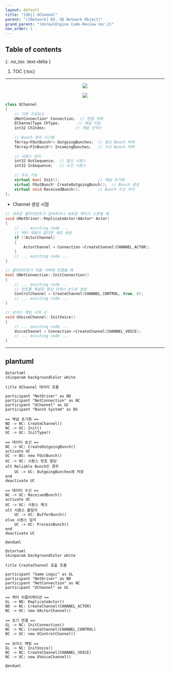 ```yaml
---
layout: default
title: "[Obj] UChannel"
parent: "([Network] 03. UE Network Object)"
grand_parent: "(UnrealEngine Code-Review Ver.2)"
nav_order: 1
---
```


## Table of contents
{: .no_toc .text-delta }

1. TOC
{:toc}

---

<p align="center">
  <img src="https://taehyungs-programming-blog.github.io/blog/assets/images/unreal/network/obj/4_1.png"/>
</p>

<p align="center">
  <img src="https://taehyungs-programming-blog.github.io/blog/assets/images/unreal/network/obj/4_2.png"/>
</p>

```cpp
class UChannel
{
    // 기본 구성요소
    UNetConnection* Connection;  // 연결 객체
    EChannelType ChType;        // 채널 타입
    int32 ChIndex;             // 채널 인덱스
    
    // Bunch 관리 시스템
    TArray<FOutBunch*> OutgoingBunches;  // 발신 Bunch 버퍼
    TArray<FInBunch*> IncomingBunches;   // 수신 Bunch 버퍼
    
    // 시퀀스 관리
    int32 OutSequence;  // 발신 시퀀스
    int32 InSequence;   // 수신 시퀀스
    
    // 주요 기능
    virtual bool Init();                 // 채널 초기화
    virtual FOutBunch* CreateOutgoingBunch();  // Bunch 생성
    virtual void ReceivedBunch();        // Bunch 수신 처리
};
```

* Channel 생성 시점

```cpp
// 새로운 클라이언트가 접속하거나 새로운 액터가 스폰될 때
void UNetDriver::ReplicateActor(AActor* Actor)
{
    // ... existing code ...
    // 액터 채널이 없다면 새로 생성
    if (!ActorChannel)
    {
        ActorChannel = Connection->CreateChannel(CHANNEL_ACTOR);
    }
    // ... existing code ...
}
```

```cpp
// 클라이언트가 처음 서버에 연결될 때
bool UNetConnection::InitConnection()
{
    // ... existing code ...
    // 컨트롤 채널은 항상 인덱스 0으로 생성
    ControlChannel = CreateChannel(CHANNEL_CONTROL, true, 0);
    // ... existing code ...
}
```

```cpp
// 보이스 채팅 시작 시
void UVoiceChannel::InitVoice()
{
    // ... existing code ...
    VoiceChannel = Connection->CreateChannel(CHANNEL_VOICE);
    // ... existing code ...
}
```

---

## plantuml

```
@startuml
skinparam backgroundColor white

title UChannel 데이터 흐름

participant "NetDriver" as ND
participant "NetConnection" as NC
participant "UChannel" as UC
participant "Bunch System" as BS

== 채널 초기화 ==
ND -> NC: CreateChannel()
NC -> UC: Init()
UC -> UC: InitType()

== 데이터 송신 ==
NC -> UC: CreateOutgoingBunch()
activate UC
UC -> BS: new FOutBunch()
UC -> UC: 시퀀스 번호 할당
alt Reliable Bunch인 경우
    UC -> UC: OutgoingBunches에 저장
end
deactivate UC

== 데이터 수신 ==
NC -> UC: ReceivedBunch()
activate UC
UC -> UC: 시퀀스 체크
alt 시퀀스 불일치
    UC -> UC: BufferBunch()
else 시퀀스 일치
    UC -> UC: ProcessBunch()
end
deactivate UC

@enduml
```

```
@startuml
skinparam backgroundColor white

title CreateChannel 호출 흐름

participant "Game Logic" as GL
participant "NetDriver" as ND
participant "NetConnection" as NC
participant "UChannel" as UC

== 액터 리플리케이션 ==
GL -> ND: ReplicateActor()
ND -> NC: CreateChannel(CHANNEL_ACTOR)
NC -> UC: new UActorChannel()

== 초기 연결 ==
GL -> NC: InitConnection()
NC -> NC: CreateChannel(CHANNEL_CONTROL)
NC -> UC: new UControlChannel()

== 보이스 채팅 ==
GL -> NC: InitVoice()
NC -> NC: CreateChannel(CHANNEL_VOICE)
NC -> UC: new UVoiceChannel()

@enduml
```